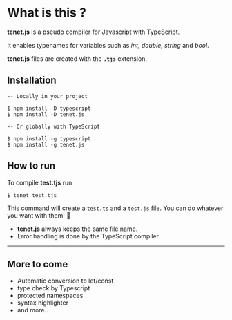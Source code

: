 # What is this ?

**tenet.js** is a pseudo compiler for Javascript with TypeScript.

It enables typenames for variables such as _int, double, string_ and _bool_.

**tenet.js**  files are created with the **`.tjs`** extension.


## Installation
```
-- Locally in your project

$ npm install -D typescript
$ npm install -D tenet.js

-- Or globally with TypeScript

$ npm install -g typescript
$ npm install -g tenet.js
```

## How to run

To compile **test.tjs** run
```
$ tenet test.tjs
```

This command will create a `test.ts` and a `test.js` file. You can do whatever you want with them! 🥳
+ **tenet.js**  always keeps the same file name.
+ Error handling is done by the TypeScript compiler.
---
## More to come

+ Automatic conversion to let/const
+ type check by Typescript
+ protected namespaces
+ syntax highlighter
+ and more..

